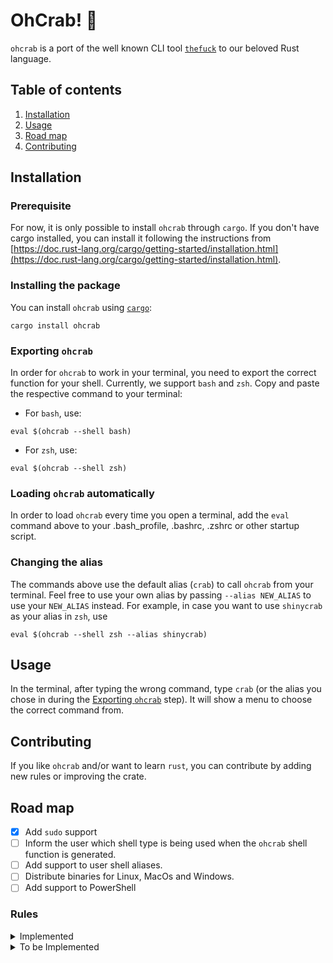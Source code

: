 # OhCrab! 🦀

`ohcrab` is a port of the well known CLI tool
[`thefuck`](https://github.com/nvbn/thefuck) to our beloved Rust language.

## Table of contents

1. [Installation](#installation)
1. [Usage](#usage)
1. [Road map](#road-map)
1. [Contributing](#contributing)

## Installation

### Prerequisite

For now, it is only possible to install `ohcrab` through `cargo`. If you don't
have cargo installed, you can install it following the instructions from
[https://doc.rust-lang.org/cargo/getting-started/installation.html](https://doc.rust-lang.org/cargo/getting-started/installation.html).

### Installing the package

You can install `ohcrab` using [`cargo`](https://crates.io/):

```shell
cargo install ohcrab
```

### Exporting `ohcrab`

In order for `ohcrab` to work in your terminal, you need to export the correct
function for your shell. Currently, we support `bash` and `zsh`. Copy and paste
the respective command to your terminal:

- For `bash`, use:

```shell
eval $(ohcrab --shell bash)
```

- For `zsh`, use:

```shell
eval $(ohcrab --shell zsh)
```

### Loading `ohcrab` automatically

In order to load `ohcrab` every time you open a terminal, add the `eval` command
above to your .bash_profile, .bashrc, .zshrc or other startup script.

### Changing the alias

The commands above use the default alias (`crab`) to call `ohcrab` from your
terminal. Feel free to use your own alias by passing `--alias NEW_ALIAS` to use
your `NEW_ALIAS` instead. For example, in case you want to use `shinycrab` as
your alias in `zsh`, use

```shell
eval $(ohcrab --shell zsh --alias shinycrab)
```

## Usage

In the terminal, after typing the wrong command, type `crab` (or the alias you
chose in during the [Exporting `ohcrab`](#exporting-ohcrab) step). It will show
a menu to choose the correct command from.

## Contributing

If you like `ohcrab` and/or want to learn `rust`, you can contribute by adding
new rules or improving the crate.

## Road map

- [x] Add `sudo` support
- [ ] Inform the user which shell type is being used when the `ohcrab` shell
      function is generated.
- [ ] Add support to user shell aliases.
- [ ] Distribute binaries for Linux, MacOs and Windows.
- [ ] Add support to PowerShell

### Rules

<details>
  <summary>Implemented</summary>

- [X] ag_literal
- [X] apt_get
- [X] apt_get_search
- [X] apt_list_upgradable
- [X] apt_upgrade
- [X] brew_install
- [X] brew_update_formula
- [X] cargo
- [X] cd_correction
- [X] cd_cs
- [X] cd_mkdir
- [X] cd_parent
- [X] chmod_x
- [X] choco_install
- [X] git_add
- [X] git_add_force
- [X] git_clone
- [X] git_clone_missing
- [X] history
- [X] no_command
- [X] tmux

</details>

<details>
  <summary>To be Implemented</summary>

- [ ] adb_unknown_command
- [ ] apt_invalid_operation
- [ ] aws_cli
- [ ] az_cli
- [ ] brew_cask_dependency
- [ ] brew_link
- [ ] brew_reinstall
- [ ] brew_uninstall
- [ ] brew_unknown_command
- [ ] cargo_no_command
- [ ] cat_dir
- [ ] composer_not_command
- [ ] conda_mistype
- [ ] cp_create_destination
- [ ] cp_omitting_directory
- [ ] cpp11
- [ ] dirty_untar
- [ ] dirty_unzip
- [ ] django_south_ghost
- [ ] django_south_merge
- [ ] dnf_no_such_command
- [ ] docker_image_being_used_by_container
- [ ] docker_login
- [ ] docker_not_command
- [ ] dry
- [ ] fab_command_not_found
- [ ] fix_alt_space
- [ ] fix_file
- [ ] gem_unknown_command
- [ ] git_bisect_usage
- [ ] git_branch_0flag
- [ ] git_branch_delete
- [ ] git_branch_delete_checked_out
- [ ] git_branch_exists
- [ ] git_branch_list
- [ ] git_checkout
- [ ] git_commit_add
- [ ] git_commit_amend
- [ ] git_commit_reset
- [ ] git_diff_no_index
- [ ] git_diff_staged
- [ ] git_fix_stash
- [ ] git_flag_after_filename
- [ ] git_help_aliased
- [ ] git_hook_bypass
- [ ] git_lfs_mistype
- [ ] git_main_master
- [ ] git_merge
- [ ] git_merge_unrelated
- [ ] git_not_command
- [ ] git_pull
- [ ] git_pull_clone
- [ ] git_pull_uncommitted_changes
- [ ] git_push
- [ ] git_push_different_branch_names
- [ ] git_push_force
- [ ] git_push_pull
- [ ] git_push_without_commits
- [ ] git_rebase_merge_dir
- [ ] git_rebase_no_changes
- [ ] git_remote_delete
- [ ] git_remote_seturl_add
- [ ] git_rm_local_modifications
- [ ] git_rm_recursive
- [ ] git_rm_staged
- [ ] git_stash
- [ ] git_stash_pop
- [ ] git_tag_force
- [ ] git_two_dashes
- [ ] go_run
- [ ] go_unknown_command
- [ ] gradle_no_task
- [ ] gradle_wrapper
- [ ] grep_arguments_order
- [ ] grep_recursive
- [ ] grunt_task_not_found
- [ ] gulp_not_task
- [ ] has_exists_script
- [ ] heroku_multiple_apps
- [ ] heroku_not_command
- [ ] hostscli
- [ ] ifconfig_device_not_found
- [ ] java
- [ ] javac
- [ ] lein_not_task
- [ ] ln_no_hard_link
- [ ] ln_s_order
- [ ] long_form_help
- [ ] ls_all
- [ ] ls_lah
- [ ] man
- [ ] man_no_space
- [ ] mercurial
- [ ] missing_space_before_subcommand
- [ ] mkdir_p
- [ ] mvn_no_command
- [ ] mvn_unknown_lifecycle_phase
- [ ] nixos_cmd_not_found
- [ ] no_such_file
- [ ] npm_missing_script
- [ ] npm_run_script
- [ ] npm_wrong_command
- [ ] omnienv_no_such_command
- [ ] open
- [ ] pacman
- [ ] pacman_invalid_option
- [ ] pacman_not_found
- [ ] path_from_history
- [ ] php_s
- [ ] pip_install
- [ ] pip_unknown_command
- [ ] port_already_in_use
- [ ] prove_recursively
- [ ] python_command
- [ ] python_execute
- [ ] python_module_error
- [ ] quotation_marks
- [ ] rails_migrations_pending
- [ ] react_native_command_unrecognized
- [ ] remove_shell_prompt_literal
- [ ] remove_trailing_cedilla
- [ ] rm_dir
- [ ] rm_root
- [ ] scm_correction
- [ ] sed_unterminated_s
- [ ] sl_ls
- [ ] ssh_known_hosts
- [ ] sudo
- [ ] sudo_command_from_user_path
- [ ] switch_lang
- [ ] systemctl
- [ ] terraform_init
- [ ] terraform_no_command
- [ ] test
- [ ] touch
- [ ] tsuru_login
- [ ] tsuru_not_command
- [ ] unknown_command
- [ ] unsudo
- [ ] vagrant_up
- [ ] whois
- [ ] workon_doesnt_exists
- [ ] wrong_hyphen_before_subcommand
- [ ] yarn_alias
- [ ] yarn_command_not_found
- [ ] yarn_command_replaced
- [ ] yarn_help
- [ ] yum_invalid_operation

</details>
